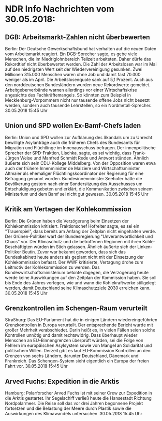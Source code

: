 # NDR Info Nachrichten vom 30.05.2018:


## DGB: Arbeitsmarkt-Zahlen nicht überbewerten
Berlin: Der Deutsche Gewerkschaftsbund hat verhalten auf die neuen Daten vom Arbeitsmarkt reagiert. Ein DGB-Sprecher sagte, es gebe viele Menschen, die im Niedriglohnbereich Teilzeit arbeiteten. Daher dürfe das Rekordtief nicht überbewertet werden. Die Zahl der Arbeitslosen war im Mai auf den niedrigsten Wert seit der Wiedervereinigung gesunken. Zwei Millionen 315.000 Menschen waren ohne Job und damit fast 70.000 weniger als im April. Die Arbeitslosenquote sank auf 5,1 Prozent. Auch aus den norddeutschen Bundesländern wurden neue Rekordwerte gemeldet. Arbeitgeberverbände warnen allerdings vor einer Wirtschaftskrise angesichts des Fachkräftemangels. So könnten zum Beispiel in Mecklenburg-Vorpommern nicht nur tausende offene Jobs nicht besetzt werden, sondern auch tausende Lehrstellen, so ein Nordmetall-Sprecher. 30.05.2018 15:45 Uhr 

## Union und SPD wollen Ex-Bamf-Chefs laden
Berlin: Union und SPD wollen zur Aufklärung des Skandals um zu Unrecht bewilligte Asylanträge auch die früheren Chefs des Bundesamts für Migration und Flüchtlinge im Innenausschuss befragen. Der innenpolitische Sprecher der SPD-Fraktion, Lischka, sagte, es sei wichtig, dass Frank-Jürgen Weise und Manfred Schmidt Rede und Antwort stünden. Ähnlich äußerte sich sein CDU-Kollege Middelberg. Von der Opposition waren etwa auch der frühere Innenminister de Maiziere und Wirtschaftsminister Altmaier als ehemaliger Flüchtlingskoordinator der Regierung für eine Befragung genannt worden. Bundesinnenminister Seehofer hatte die Bevölkerung gestern nach einer Sondersitzung des Ausschusses um Entschuldigung gebeten und erklärt, die Kommunikation zwischen seinem Ministerium und dem Bamf sei nicht gut gewesen. 30.05.2018 15:45 Uhr 

## Kritik am Vertagen der Kohlekommission
Berlin: Die Grünen haben die Verzögerung beim Einsetzen der Kohlekommission kritisiert. Fraktionschef Hofreiter sagte, es sei ein "Trauerspiel", dass bereits am Anfang der Zeitplan nicht eingehalten werde. Der Grünen-Politiker warf der Bundesregierung "Unverantwortlichkeit und Chaos" vor. Der Klimaschutz und die betroffenen Regionen mit ihren Kohle-Beschäftigten würden im Stich gelassen. Ähnlich äußerte sich der Linken-Politiker Beutin. Zuvor war bekannt geworden, dass sich das Bundeskabinett heute anders als geplant nicht mit der Einsetzung der Kohlekommission befasst. Der WWF kritisierte, Vertagung drohe zum Leitmotiv der Kohlekommission zu werden. Das Bundeswirtschaftsministerium betonte dagegen, die Verzögerung heute werde keine Auswirkungen auf den Zeitplan der Kommission haben. Sie soll bis Ende des Jahres vorlegen, wie und wann die Kohlekraftwerke stillgelegt werden, damit Deutschland seine Klimaschutzziele 2030 erreichen kann. 30.05.2018 15:45 Uhr 

## Grenzkontrollen im Schengen-Raum verurteilt
Straßburg: Das EU-Parlament hat die in einigen Ländern wiedereingeführten Grenzkontrollen in Europa verurteilt. Der entsprechende Bericht wurde mit großer Mehrheit verabschiedet. Darin heißt es, in vielen Fällen seien solche Kontrollen unnötig und damit rechtswidrig. Dass überhaupt wieder Menschen an EU-Binnengrenzen überprüft würden, sei die Folge von Fehlern im europäischen Asylsystem sowie von Mangel an Solidarität und politischem Willen. Derzeit gibt es laut EU-Kommission Kontrollen an den Grenzen von sechs Ländern, darunter Deutschland, Dänemark und Frankreich. Das Schengen-System sieht eigentlich ein Europa der freien Fahrt vor. 30.05.2018 15:45 Uhr 

## Arved Fuchs: Expedition in die Arktis
Hamburg: Polarforscher Arved Fuchs ist mit seiner Crew zur Expedition in die Arktis gestartet. Ihr Segelschiff verließ heute die Hansestadt Richtung Nordpolarmeer. Die Reise soll das vor drei Jahren begonnene Projekt fortsetzen und die Belastung der Meere durch Plastik sowie die Auswirkungen des Klimawandels untersuchen. 30.05.2018 15:45 Uhr 
